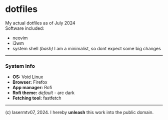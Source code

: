 # dotfiles
My actual dotfiles as of July 2024<br>
Software included:
 - neovim
 - i3wm
 - system shell *(bash)*
I am a minimalist, so dont expect some big changes

---

### System info
 - **OS:** Void Linux
 - **Browser:** Firefox
 - **App manager:** Rofi
 - **Rofi theme:** *default* - arc dark
 - **Fetching tool:** fastfetch

---

(c) lasermtv07, 2024. I hereby **unleash** this work into the public domain.
